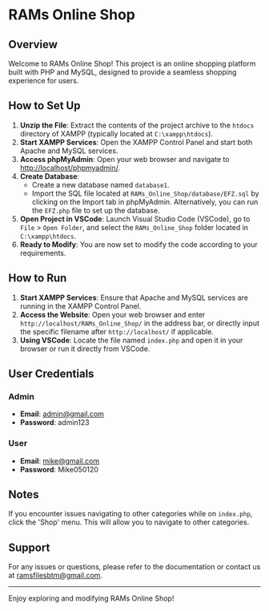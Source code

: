 # RAMs Online Shop

## Overview

Welcome to RAMs Online Shop! This project is an online shopping platform built with PHP and MySQL, designed to provide a seamless shopping experience for users.

## How to Set Up

1. **Unzip the File**: Extract the contents of the project archive to the `htdocs` directory of XAMPP (typically located at `C:\xampp\htdocs`).
2. **Start XAMPP Services**: Open the XAMPP Control Panel and start both Apache and MySQL services.
3. **Access phpMyAdmin**: Open your web browser and navigate to [http://localhost/phpmyadmin/](http://localhost/phpmyadmin/).
4. **Create Database**:
   - Create a new database named `database1`.
   - Import the SQL file located at `RAMs_Online_Shop/database/EFZ.sql` by clicking on the Import tab in phpMyAdmin. Alternatively, you can run the `EFZ.php` file to set up the database.
5. **Open Project in VSCode**: Launch Visual Studio Code (VSCode), go to `File` > `Open Folder`, and select the `RAMs_Online_Shop` folder located in `C:\xampp\htdocs`.
6. **Ready to Modify**: You are now set to modify the code according to your requirements.

## How to Run

1. **Start XAMPP Services**: Ensure that Apache and MySQL services are running in the XAMPP Control Panel.
2. **Access the Website**: Open your web browser and enter `http://localhost/RAMs_Online_Shop/` in the address bar, or directly input the specific filename after `http://localhost/` if applicable.
3. **Using VSCode**: Locate the file named `index.php` and open it in your browser or run it directly from VSCode.

## User Credentials

### Admin
- **Email**: admin@gmail.com
- **Password**: admin123

### User
- **Email**: mike@gmail.com
- **Password**: Mike050120

## Notes

If you encounter issues navigating to other categories while on `index.php`, click the 'Shop' menu. This will allow you to navigate to other categories.

## Support

For any issues or questions, please refer to the documentation or contact us at [ramsfilesbtm@gmail.com](mailto:ramsfilesbtm@gmail.com).

---

Enjoy exploring and modifying RAMs Online Shop!
